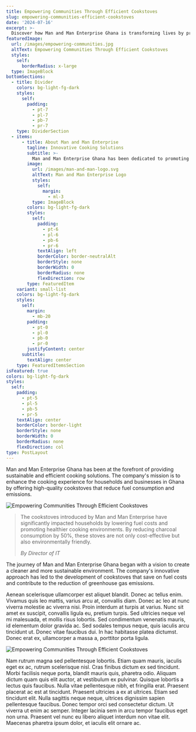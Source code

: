 ```yaml
---
title: Empowering Communities Through Efficient Cookstoves
slug: empowering-communities-efficient-cookstoves
date: '2024-07-16'
excerpt: >-
  Discover how Man and Man Enterprise Ghana is transforming lives by providing efficient cookstoves, reducing environmental impact, and supporting community development.
featuredImage:
  url: /images/empowering-communities.jpg
  altText: Empowering Communities Through Efficient Cookstoves
  styles:
    self:
      borderRadius: x-large
  type: ImageBlock
bottomSections:
  - title: Divider
    colors: bg-light-fg-dark
    styles:
      self:
        padding:
          - pt-7
          - pl-7
          - pb-7
          - pr-7
    type: DividerSection
  - items:
      - title: About Man and Man Enterprise
        tagline: Innovative Cooking Solutions
        subtitle: >-
          Man and Man Enterprise Ghana has been dedicated to promoting sustainable and efficient cooking solutions. Their cookstoves significantly reduce fuel consumption and emissions, contributing to a healthier environment.
        image:
          url: /images/man-and-man-logo.svg
          altText: Man and Man Enterprise Logo
          styles:
            self:
              margin:
                - ml-3
          type: ImageBlock
        colors: bg-light-fg-dark
        styles:
          self:
            padding:
              - pt-6
              - pl-6
              - pb-6
              - pr-6
            textAlign: left
            borderColor: border-neutralAlt
            borderStyle: none
            borderWidth: 0
            borderRadius: none
            flexDirection: row
        type: FeaturedItem
    variant: small-list
    colors: bg-light-fg-dark
    styles:
      self:
        margin:
          - mb-20
        padding:
          - pt-0
          - pl-0
          - pb-0
          - pr-0
        justifyContent: center
      subtitle:
        textAlign: center
    type: FeaturedItemsSection
isFeatured: true
colors: bg-light-fg-dark
styles:
  self:
    padding:
      - pt-5
      - pl-5
      - pb-5
      - pr-5
    textAlign: center
    borderColor: border-light
    borderStyle: none
    borderWidth: 0
    borderRadius: none
    flexDirection: col
type: PostLayout
---
```


Man and Man Enterprise Ghana has been at the forefront of providing sustainable and efficient cooking solutions. The company's mission is to enhance the cooking experience for households and businesses in Ghana by offering high-quality cookstoves that reduce fuel consumption and emissions.

![Empowering Communities Through Efficient Cookstoves](/images/empowering-communities.jpg)

> The cookstoves introduced by Man and Man Enterprise have significantly impacted households by lowering fuel costs and promoting healthier cooking environments. By reducing charcoal consumption by 50%, these stoves are not only cost-effective but also environmentally friendly.
>
> _By  Director of IT_

The journey of Man and Man Enterprise Ghana began with a vision to create a cleaner and more sustainable environment. The company's innovative approach has led to the development of cookstoves that save on fuel costs and contribute to the reduction of greenhouse gas emissions.

Aenean scelerisque ullamcorper est aliquet blandit. Donec ac tellus enim. Vivamus quis leo mattis, varius arcu at, convallis diam. Donec ac leo at nunc viverra molestie ac viverra nisi. Proin interdum at turpis at varius. Nunc sit amet ex suscipit, convallis ligula eu, pretium turpis. Sed ultricies neque vel mi malesuada, et mollis risus lobortis. Sed condimentum venenatis mauris, id elementum dolor gravida ac. Sed sodales tempus neque, quis iaculis arcu tincidunt ut. Donec vitae faucibus dui. In hac habitasse platea dictumst. Donec erat ex, ullamcorper a massa a, porttitor porta ligula.

![Empowering Communities Through Efficient Cookstoves](/images/img-placeholder.svg)

Nam rutrum magna sed pellentesque lobortis. Etiam quam mauris, iaculis eget ex ac, rutrum scelerisque nisl. Cras finibus dictum ex sed tincidunt. Morbi facilisis neque porta, blandit mauris quis, pharetra odio. Aliquam dictum quam quis elit auctor, at vestibulum ex pulvinar. Quisque lobortis a lectus quis faucibus. Nulla vitae pellentesque nibh, et fringilla erat. Praesent placerat ac est at tincidunt. Praesent ultricies a ex at ultrices. Etiam sed tincidunt elit. Nulla sagittis neque neque, ultrices dignissim sapien pellentesque faucibus. Donec tempor orci sed consectetur dictum. Ut viverra ut enim ac semper. Integer lacinia sem in arcu tempor faucibus eget non urna. Praesent vel nunc eu libero aliquet interdum non vitae elit. Maecenas pharetra ipsum dolor, et iaculis elit ornare ac.
